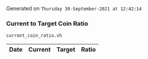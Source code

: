 Generated on `Thursday 30-September-2021 at 12:42:14`

### Current to Target Coin Ratio
`current_coin_ratio.sh`

Date|Current|Target|Ratio
---|---|---|---
